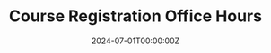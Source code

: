 ---
display_title: "Course Registration Office Hours"
title: "Course Registration Office Hours"
date: 2024-07-01T00:00:00Z
draft: false
layout: event
poster: "images/event_posters/2024-2025/course-registration-office-hours.jpg"
poster_cover: "contain"
poster_position: "center"
short_description: "Get help from upper year students to make your perfect schedule!"
start_time: "Schedule coming soon!"
location: "Discord"
location_link: "https://discord.gg/vXZRcGUgbV"
background: "images/orientation2018-min.jpeg"
publishdate: 2024-06-16
---